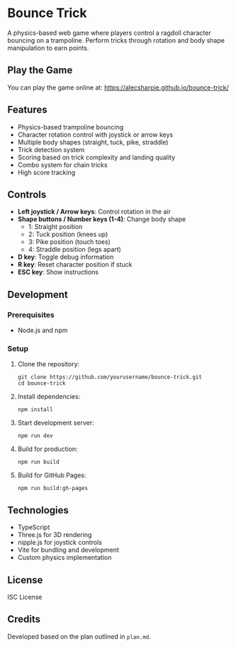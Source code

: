 # Bounce Trick

A physics-based web game where players control a ragdoll character bouncing on a trampoline. Perform tricks through rotation and body shape manipulation to earn points.

## Play the Game

You can play the game online at: https://alecsharpie.github.io/bounce-trick/

## Features

- Physics-based trampoline bouncing
- Character rotation control with joystick or arrow keys
- Multiple body shapes (straight, tuck, pike, straddle)
- Trick detection system
- Scoring based on trick complexity and landing quality
- Combo system for chain tricks
- High score tracking

## Controls

- **Left joystick / Arrow keys**: Control rotation in the air
- **Shape buttons / Number keys (1-4)**: Change body shape
  - 1: Straight position
  - 2: Tuck position (knees up)
  - 3: Pike position (touch toes)
  - 4: Straddle position (legs apart)
- **D key**: Toggle debug information
- **R key**: Reset character position if stuck
- **ESC key**: Show instructions

## Development

### Prerequisites

- Node.js and npm

### Setup

1. Clone the repository:
   ```
   git clone https://github.com/yourusername/bounce-trick.git
   cd bounce-trick
   ```

2. Install dependencies:
   ```
   npm install
   ```

3. Start development server:
   ```
   npm run dev
   ```

4. Build for production:
   ```
   npm run build
   ```

5. Build for GitHub Pages:
   ```
   npm run build:gh-pages
   ```

## Technologies

- TypeScript
- Three.js for 3D rendering
- nipple.js for joystick controls
- Vite for bundling and development
- Custom physics implementation

## License

ISC License

## Credits

Developed based on the plan outlined in `plan.md`.